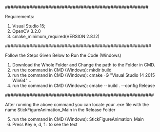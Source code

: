 #####################################################

Requirements:
1. Visual Studio 15;
2. OpenCV 3.2.0
3. cmake_minimum_required(VERSION 2.8.12)

######################################################

Follow the Steps Given Below to Run the Code (Windows)
1. Download the Whole Folder and Change the path to the Folder in CMD.
2. run the command in CMD (Windows): mkdir build
3. run the command in CMD (Windows): cmake -G "Visual Studio 14 2015 Win64" ..
4. run the command in CMD (Windows): cmake --build . --config Release

#######################################################

After running the above command you can locate your .exe file with the name StickFigureAnimation_Main in the Release Folder

5. run the command in CMD (Windows): StickFigureAnimation_Main
6. Press Key e, d, f : to see the text
